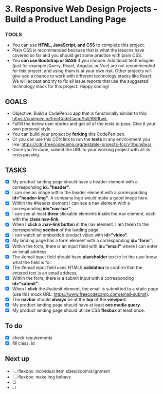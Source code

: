 # 3. Responsive Web Design Projects - Build a Product Landing Page
### TOOLS
* You can use **HTML, JavaScript, and CSS** to complete this project.
* Plain CSS is recommended because that is what the lessons have covered so far and you should get some practice with plain CSS.
* You **can use Bootstrap or SASS** if you choose. Additional technologies (just for example jQuery, React, Angular, or Vue) are not recommended for this project, and using them is at your own risk. Other projects will give you a chance to work with different technology stacks like React. We will accept and try to fix all issue reports that use the suggested technology stack for this project. Happy coding!

## GOALS
* Objective: Build a CodePen.io app that is functionally similar to this: <https://codepen.io/freeCodeCamp/full/RKRbwL>.
* Fulfill the below user stories and get all of the tests to pass. Give it your own personal style.
* You can build your project by **forking** this CodePen pen. 
* Or you can use this CDN link to run the **tests** in any environment you like: <https://cdn.freecodecamp.org/testable-projects-fcc/v1/bundle.js>
* Once you're done, submit the URL to your working project with all its tests passing.

## TASKS
- [x] My product landing page should have a header element with a corresponding **id="header"**.
- [x] I can see an image within the header element with a corresponding **id="header-img"**. A company logo would make a good image here.
- [x] Within the #header element I can see a nav element with a corresponding **id="nav-bar"**.
- [x] I can see at least **three** clickable elements inside the nav element, each with the **class nav-link**.
- [x] When I **click a .nav-link button** in the nav element, I am taken to the corresponding **section** of the landing page.
- [x] I can watch an embedded product video with **id="video"**.
- [x] My landing page has a form element with a corresponding **id="form"**.
- [x] Within the form, there is an input field with **id="email"** where I can enter an email address.
- [x] The #email input field should have **placeholder** text to let the user know what the field is for.
- [x] The #email input field uses HTML5 **validation** to confirm that the entered text is an email address.
- [x] Within the form, there is a submit input with a corresponding **id="submit"**.
- [x] When I **click** the #submit element, the email is submitted to a static page (use this mock URL: <https://www.freecodecamp.com/email-submit>).
- [x] The **navbar** should **always** be at the **top** of the **viewport**.
- [x] My product landing page should have at least **one media query**.
- [x] My product landing page should utilize CSS **flexbox** at least once.

## To do
- [x] check requirements
- [x] fill class, id

## Next up
- [ ] flexbox: individual item sizes/zoom/alignment 
- [ ] flexbox: make img behave
- [ ] 
- [ ] 